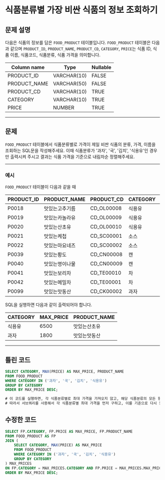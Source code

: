 # 식품분류별 가장 비싼 식품의 정보 조회하기

## **문제 설명**

다음은 식품의 정보를 담은 `FOOD_PRODUCT` 테이블입니다. `FOOD_PRODUCT` 테이블은 다음과 같으며 `PRODUCT_ID`, `PRODUCT_NAME`, `PRODUCT_CD`, `CATEGORY`, `PRICE`는 식품 ID, 식품 이름, 식품코드, 식품분류, 식품 가격을 의미합니다.

| Column name | Type | Nullable |
| --- | --- | --- |
| PRODUCT_ID | VARCHAR(10) | FALSE |
| PRODUCT_NAME | VARCHAR(50) | FALSE |
| PRODUCT_CD | VARCHAR(10) | TRUE |
| CATEGORY | VARCHAR(10) | TRUE |
| PRICE | NUMBER | TRUE |

---

## 문제

`FOOD_PRODUCT` 테이블에서 식품분류별로 가격이 제일 비싼 식품의 분류, 가격, 이름을 조회하는 SQL문을 작성해주세요. 이때 식품분류가 '과자', '국', '김치', '식용유'인 경우만 출력시켜 주시고 결과는 식품 가격을 기준으로 내림차순 정렬해주세요.

---

### 예시

`FOOD_PRODUCT` 테이블이 다음과 같을 때

| PRODUCT_ID | PRODUCT_NAME | PRODUCT_CD | CATEGORY | PRICE |
| --- | --- | --- | --- | --- |
| P0018 | 맛있는고추기름 | CD_OL00008 | 식용유 | 6100 |
| P0019 | 맛있는카놀라유 | CD_OL00009 | 식용유 | 5100 |
| P0020 | 맛있는산초유 | CD_OL00010 | 식용유 | 6500 |
| P0021 | 맛있는케첩 | CD_SC00001 | 소스 | 4500 |
| P0022 | 맛있는마요네즈 | CD_SC00002 | 소스 | 4700 |
| P0039 | 맛있는황도 | CD_CN00008 | 캔 | 4100 |
| P0040 | 맛있는명이나물 | CD_CN00009 | 캔 | 3500 |
| P0041 | 맛있는보리차 | CD_TE00010 | 차 | 3400 |
| P0042 | 맛있는메밀차 | CD_TE00001 | 차 | 3500 |
| P0099 | 맛있는맛동산 | CD_CK00002 | 과자 | 1800 |

SQL을 실행하면 다음과 같이 출력되어야 합니다.

| CATEGORY | MAX_PRICE | PRODUCT_NAME |
| --- | --- | --- |
| 식용유 | 6500 | 맛있는산초유 |
| 과자 | 1800 | 맛있는맛동산 |

---

## 틀린 코드

```sql
SELECT CATEGORY, MAX(PRICE) AS MAX_PRICE, PRODUCT_NAME
FROM FOOD_PRODUCT
WHERE CATEGORY IN ('과자', '국', '김치', '식용유')
GROUP BY CATEGORY
ORDER BY MAX_PRICE DESC;

# 이 코드를 실행하면, 각 식품분류별로 최대 가격을 가져오지 않고, 해당 식품분류의 모든 항목 중 하나를 가져오는 오류가 발생한다.
# 따라서 서브쿼리를 사용해서 각 식품분류별 최대 가격을 먼저 구하고, 이를 기준으로 다시 원래의 테이블과 조인해야 한다. 
```

## 수정한 코드
```sql
SELECT FP.CATEGORY, FP.PRICE AS MAX_PRICE, FP.PRODUCT_NAME
FROM FOOD_PRODUCT AS FP
JOIN (
    SELECT CATEGORY, MAX(PRICE) AS MAX_PRICE
    FROM FOOD_PRODUCT
    WHERE CATEGORY IN ('과자', '국', '김치', '식용유')
    GROUP BY CATEGORY
) MAX_PRICES
ON FP.CATEGORY = MAX_PRICES.CATEGORY AND FP.PRICE = MAX_PRICES.MAX_PRICE
ORDER BY MAX_PRICE DESC;
```
